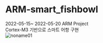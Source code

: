 # ARM-smart_fishbowl
2022-05-15~ 2022-05-20 ARM Project   
Cortex-M3 기반으로 스마트 어항 구현   
![noname01](https://user-images.githubusercontent.com/102011017/182793939-e90f3612-db5b-47e7-9489-ea1ebd92a099.jpg)

